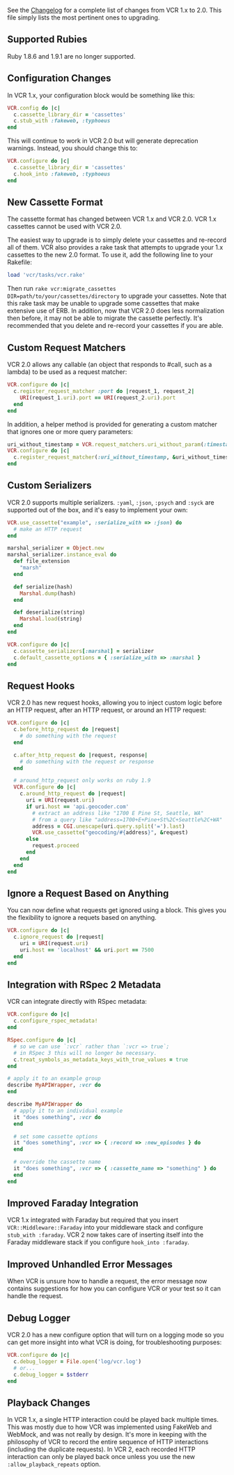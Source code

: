 See the [Changelog](changelog) for a complete list of changes from VCR
1.x to 2.0. This file simply lists the most pertinent ones to upgrading.

## Supported Rubies

Ruby 1.8.6 and 1.9.1 are no longer supported.

## Configuration Changes

In VCR 1.x, your configuration block would be something like this:

``` ruby
VCR.config do |c|
  c.cassette_library_dir = 'cassettes'
  c.stub_with :fakeweb, :typhoeus
end
```

This will continue to work in VCR 2.0 but will generate deprecation
warnings. Instead, you should change this to:

``` ruby
VCR.configure do |c|
  c.cassette_library_dir = 'cassettes'
  c.hook_into :fakeweb, :typhoeus
end
```

## New Cassette Format

The cassette format has changed between VCR 1.x and VCR 2.0.
VCR 1.x cassettes cannot be used with VCR 2.0.

The easiest way to upgrade is to simply delete your cassettes and
re-record all of them. VCR also provides a rake task that attempts
to upgrade your 1.x cassettes to the new 2.0 format. To use it, add
the following line to your Rakefile:

``` ruby
load 'vcr/tasks/vcr.rake'
```

Then run `rake vcr:migrate_cassettes DIR=path/to/your/cassettes/directory` to
upgrade your cassettes. Note that this rake task may be unable to
upgrade some cassettes that make extensive use of ERB. In addition, now
that VCR 2.0 does less normalization then before, it may not be able to
migrate the cassette perfectly. It's recommended that you delete and
re-record your cassettes if you are able.

## Custom Request Matchers

VCR 2.0 allows any callable (an object that responds to #call, such as a lambda)
to be used as a request matcher:

``` ruby
VCR.configure do |c|
  c.register_request_matcher :port do |request_1, request_2|
    URI(request_1.uri).port == URI(request_2.uri).port
  end
end
```

In addition, a helper method is provided for generating a custom
matcher that ignores one or more query parameters:

``` ruby
uri_without_timestamp = VCR.request_matchers.uri_without_param(:timestamp)
VCR.configure do |c|
  c.register_request_matcher(:uri_without_timestamp, &uri_without_timestamp)
end
```

## Custom Serializers

VCR 2.0 supports multiple serializers. `:yaml`, `:json`, `:psych` and
`:syck` are supported out of the box, and it's easy to implement your
own:

``` ruby
VCR.use_cassette("example", :serialize_with => :json) do
  # make an HTTP request
end

marshal_serializer = Object.new
marshal_serializer.instance_eval do
  def file_extension
    "marsh"
  end

  def serialize(hash)
    Marshal.dump(hash)
  end

  def deserialize(string)
    Marshal.load(string)
  end
end

VCR.configure do |c|
  c.cassette_serializers[:marshal] = serializer
  c.default_cassette_options = { :serialize_with => :marshal }
end
```

## Request Hooks

VCR 2.0 has new request hooks, allowing you to inject custom logic
before an HTTP request, after an HTTP request, or around an HTTP
request:

``` ruby
VCR.configure do |c|
  c.before_http_request do |request|
    # do something with the request
  end

  c.after_http_request do |request, response|
    # do something with the request or response
  end

  # around_http_request only works on ruby 1.9
  VCR.configure do |c|
    c.around_http_request do |request|
      uri = URI(request.uri)
      if uri.host == 'api.geocoder.com'
        # extract an address like "1700 E Pine St, Seattle, WA"
        # from a query like "address=1700+E+Pine+St%2C+Seattle%2C+WA"
        address = CGI.unescape(uri.query.split('=').last)
        VCR.use_cassette("geocoding/#{address}", &request)
      else
        request.proceed
      end
    end
  end
end
```

## Ignore a Request Based on Anything

You can now define what requests get ignored using a block. This
gives you the flexibility to ignore a requets based on anything.

``` ruby
VCR.configure do |c|
  c.ignore_request do |request|
    uri = URI(request.uri)
    uri.host == 'localhost' && uri.port == 7500
  end
end
```

## Integration with RSpec 2 Metadata

VCR can integrate directly with RSpec metadata:

``` ruby
VCR.configure do |c|
  c.configure_rspec_metadata!
end

RSpec.configure do |c|
  # so we can use `:vcr` rather than `:vcr => true`;
  # in RSpec 3 this will no longer be necessary.
  c.treat_symbols_as_metadata_keys_with_true_values = true
end

# apply it to an example group
describe MyAPIWrapper, :vcr do
end

describe MyAPIWrapper do
  # apply it to an individual example
  it "does something", :vcr do
  end

  # set some cassette options
  it "does something", :vcr => { :record => :new_episodes } do
  end

  # override the cassette name
  it "does something", :vcr => { :cassette_name => "something" } do
  end
end
```

## Improved Faraday Integration

VCR 1.x integrated with Faraday but required that you insert
`VCR::Middleware::Faraday` into your middleware stack and configure
`stub_with :faraday`. VCR 2 now takes care of inserting itself
into the Faraday middleware stack if you configure `hook_into :faraday`.

## Improved Unhandled Error Messages

When VCR is unsure how to handle a request, the error message now contains
suggestions for how you can configure VCR or your test so it can handle
the request.

## Debug Logger

VCR 2.0 has a new configure option that will turn on a logging mode
so you can get more insight into what VCR is doing, for troubleshooting
purposes:

``` ruby
VCR.configure do |c|
  c.debug_logger = File.open('log/vcr.log')
  # or...
  c.debug_logger = $stderr
end
```

## Playback Changes

In VCR 1.x, a single HTTP interaction could be played back multiple
times. This was mostly due to how VCR was implemented using FakeWeb
and WebMock, and was not really by design. It's more in keeping with
the philosophy of VCR to record the entire sequence of HTTP interactions
(including the duplicate requests). In VCR 2, each recorded HTTP
interaction can only be played back once unless you use the new
`:allow_playback_repeats` option.

